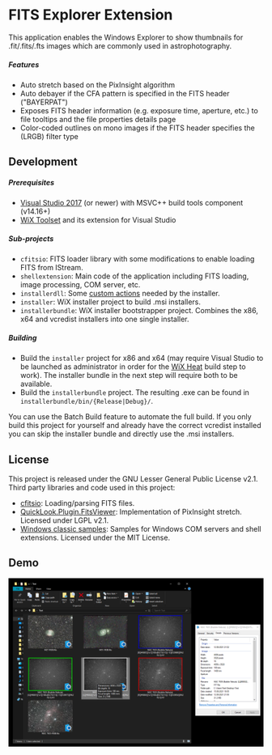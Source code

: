 
# FITS Explorer Extension

This application enables the Windows Explorer to show thumbnails for .fit/.fits/.fts images which are commonly used in astrophotography.

##### Features
- Auto stretch based on the PixInsight algorithm
- Auto debayer if the CFA pattern is specified in the FITS header ("BAYERPAT")
- Exposes FITS header information (e.g. exposure time, aperture, etc.) to file tooltips and the file properties details page
- Color-coded outlines on mono images if the FITS header specifies the (LRGB) filter type

## Development
##### Prerequisites
- [Visual Studio 2017](https://visualstudio.microsoft.com/) (or newer) with MSVC++ build tools component (v14.16+)
- [WiX Toolset](https://wixtoolset.org/releases/) and its extension for Visual Studio

##### Sub-projects
- `cfitsio`: FITS loader library with some modifications to enable loading FITS from IStream.
- `shellextension`:  Main code of the application including FITS loading, image processing, COM server, etc.
- `installerdll`: Some [custom actions](https://docs.microsoft.com/en-us/windows/win32/msi/custom-actions) needed by the installer.
- `installer`: WiX installer project to build .msi installers.
- `installerbundle`: WiX installer bootstrapper project. Combines the x86, x64 and vcredist installers into one single installer.

##### Building
- Build the `installer` project for x86 and x64 (may require Visual Studio to be launched as administrator in order for the [WiX Heat](https://wixtoolset.org/documentation/manual/v3/overview/heat.html) build step to work). The installer bundle in the next step will require both to be available.
- Build the `installerbundle` project. The resulting .exe can be found in `installerbundle/bin/{Release|Debug}/`.

You can use the Batch Build feature to automate the full build. If you only build this project for yourself and already have the correct vcredist installed you can skip the installer bundle and directly use the .msi installers.

## License

This project is released under the GNU Lesser General Public License v2.1.
Third party libraries and code used in this project:

- [cfitsio](https://github.com/healpy/cfitsio/blob/master/License.txt): Loading/parsing FITS files.
- [QuickLook.Plugin.FitsViewer](https://github.com/siyu6974/QuickLook.Plugin.FitsViewer): Implementation of PixInsight stretch. Licensed under LGPL v2.1.
- [Windows classic samples](https://github.com/microsoft/Windows-classic-samples): Samples for Windows COM servers and shell extensions. Licensed under the MIT License.

## Demo
![Demo](resources/demo.png)